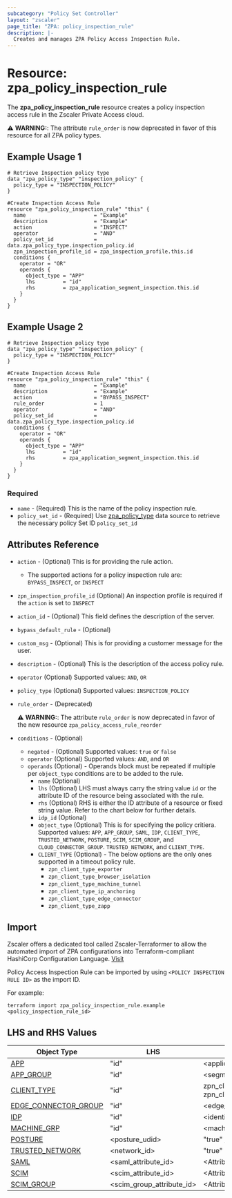 ```yaml
---
subcategory: "Policy Set Controller"
layout: "zscaler"
page_title: "ZPA: policy_inspection_rule"
description: |-
  Creates and manages ZPA Policy Access Inspection Rule.
---
```


# Resource: zpa_policy_inspection_rule

The **zpa_policy_inspection_rule** resource creates a policy inspection access rule in the Zscaler Private Access cloud.

⚠️ **WARNING:**: The attribute ``rule_order`` is now deprecated in favor of this resource for all ZPA policy types.

## Example Usage 1

```hcl
# Retrieve Inspection policy type
data "zpa_policy_type" "inspection_policy" {
  policy_type = "INSPECTION_POLICY"
}

#Create Inspection Access Rule
resource "zpa_policy_inspection_rule" "this" {
  name                      = "Example"
  description               = "Example"
  action                    = "INSPECT"
  operator                  = "AND"
  policy_set_id             = data.zpa_policy_type.inspection_policy.id
  zpn_inspection_profile_id = zpa_inspection_profile.this.id
  conditions {
    operator = "OR"
    operands {
      object_type = "APP"
      lhs         = "id"
      rhs         = zpa_application_segment_inspection.this.id
    }
  }
}
```

## Example Usage 2

```hcl
# Retrieve Inspection policy type
data "zpa_policy_type" "inspection_policy" {
  policy_type = "INSPECTION_POLICY"
}

#Create Inspection Access Rule
resource "zpa_policy_inspection_rule" "this" {
  name                      = "Example"
  description               = "Example"
  action                    = "BYPASS_INSPECT"
  rule_order                = 1
  operator                  = "AND"
  policy_set_id             = data.zpa_policy_type.inspection_policy.id
  conditions {
    operator = "OR"
    operands {
      object_type = "APP"
      lhs         = "id"
      rhs         = zpa_application_segment_inspection.this.id
    }
  }
}
```

### Required

* `name` - (Required) This is the name of the policy inspection rule.
* `policy_set_id` - (Required) Use [zpa_policy_type](https://registry.terraform.io/providers/zscaler/zpa/latest/docs/data-sources/zpa_policy_type) data source to retrieve the necessary policy Set ID ``policy_set_id``

## Attributes Reference

* `action` - (Optional) This is for providing the rule action.
  * The supported actions for a policy inspection rule are: `BYPASS_INSPECT`, or `INSPECT`
* `zpn_inspection_profile_id` (Optional) An inspection profile is required if the `action` is set to `INSPECT`
* `action_id` - (Optional) This field defines the description of the server.
* `bypass_default_rule` - (Optional)
* `custom_msg` - (Optional) This is for providing a customer message for the user.
* `description` - (Optional) This is the description of the access policy rule.
* `operator` (Optional) Supported values: ``AND``, ``OR``
* `policy_type` (Optional) Supported values: ``INSPECTION_POLICY``
* `rule_order` - (Deprecated)

    ⚠️ **WARNING:**: The attribute ``rule_order`` is now deprecated in favor of the new resource ``zpa_policy_access_rule_reorder``

* `conditions` - (Optional)
  * `negated` - (Optional) Supported values: ``true`` or ``false``
  * `operator` (Optional) Supported values: ``AND``, and ``OR``
  * `operands` (Optional) - Operands block must be repeated if multiple per `object_type` conditions are to be added to the rule.
    * `name` (Optional)
    * `lhs` (Optional) LHS must always carry the string value ``id`` or the attribute ID of the resource being associated with the rule.
    * `rhs` (Optional) RHS is either the ID attribute of a resource or fixed string value. Refer to the chart below for further details.
    * `idp_id` (Optional)
    * `object_type` (Optional) This is for specifying the policy critiera. Supported values: `APP`, `APP_GROUP`, `SAML`, `IDP`, `CLIENT_TYPE`, `TRUSTED_NETWORK`, `POSTURE`, `SCIM`, `SCIM_GROUP`, and `CLOUD_CONNECTOR_GROUP`. `TRUSTED_NETWORK`, and `CLIENT_TYPE`.
    * `CLIENT_TYPE` (Optional) - The below options are the only ones supported in a timeout policy rule.
      * `zpn_client_type_exporter`
      * `zpn_client_type_browser_isolation`
      * `zpn_client_type_machine_tunnel`
      * `zpn_client_type_ip_anchoring`
      * `zpn_client_type_edge_connector`
      * `zpn_client_type_zapp`

## Import

Zscaler offers a dedicated tool called Zscaler-Terraformer to allow the automated import of ZPA configurations into Terraform-compliant HashiCorp Configuration Language.
[Visit](https://github.com/zscaler/zscaler-terraformer)

Policy Access Inspection Rule can be imported by using `<POLICY INSPECTION RULE ID>` as the import ID.

For example:

```shell
terraform import zpa_policy_inspection_rule.example <policy_inspection_rule_id>
```

## LHS and RHS Values

| Object Type | LHS| RHS
|----------|-----------|----------
| [APP](https://registry.terraform.io/providers/zscaler/zpa/latest/docs/resources/zpa_application_segment) | "id" | <application_segment_ID> |
| [APP_GROUP](https://registry.terraform.io/providers/zscaler/zpa/latest/docs/resources/zpa_segment_group) | "id" | <segment_group_ID> |
| [CLIENT_TYPE](https://registry.terraform.io/providers/zscaler/zpa/latest/docs/resources/zpa_application_segment_browser_access) | "id" | zpn_client_type_zappl or zpn_client_type_exporter |
| [EDGE_CONNECTOR_GROUP](https://registry.terraform.io/providers/zscaler/zpa/latest/docs/data-sources/zpa_cloud_connector_group) | "id" | <edge_connector_ID> |
| [IDP](https://registry.terraform.io/providers/zscaler/zpa/latest/docs/data-sources/zpa_idp_controller) | "id" | <identity_provider_ID> |
| [MACHINE_GRP](https://registry.terraform.io/providers/zscaler/zpa/latest/docs/data-sources/zpa_machine_group) | "id" | <machine_group_ID> |
| [POSTURE](https://registry.terraform.io/providers/zscaler/zpa/latest/docs/data-sources/zpa_posture_profile) | <posture_udid>  | "true" / "false" |
| [TRUSTED_NETWORK](https://registry.terraform.io/providers/zscaler/zpa/latest/docs/data-sources/zpa_trusted_network) | <network_id>  | "true" |
| [SAML](https://registry.terraform.io/providers/zscaler/zpa/latest/docs/data-sources/zpa_saml_attribute) | <saml_attribute_id>  | <Attribute_value_to_match> |
| [SCIM](https://registry.terraform.io/providers/zscaler/zpa/latest/docs/data-sources/zpa_scim_attribute_header) | <scim_attribute_id>  | <Attribute_value_to_match>  |
| [SCIM_GROUP](https://registry.terraform.io/providers/zscaler/zpa/latest/docs/data-sources/zpa_scim_groups) | <scim_group_attribute_id>  | <Attribute_value_to_match>  |
